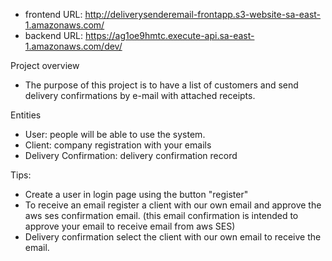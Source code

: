 * frontend URL: http://deliverysenderemail-frontapp.s3-website-sa-east-1.amazonaws.com/
* backend URL: https://ag1oe9hmtc.execute-api.sa-east-1.amazonaws.com/dev/

Project overview
* The purpose of this project is to have a list of customers and send delivery confirmations by e-mail with attached receipts.

Entities
* User: people will be able to use the system.
* Client: company registration with your emails
* Delivery Confirmation: delivery confirmation record

Tips:
* Create a user in login page using the button "register"
* To receive an email register a client with our own email and approve the aws ses confirmation email. (this email confirmation is intended to approve your email to receive email from aws SES)
* Delivery confirmation select the client with our own email to receive the email.
